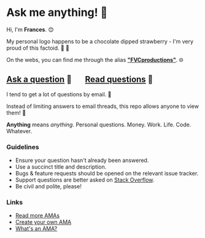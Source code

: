 # Ask me anything! 🎉

Hi, I'm **Frances**. 😊

My personal logo happens to be a chocolate dipped strawberry - I'm very proud of this factoid. 🍓 🍫

On the webs, you can find me through the alias **["FVCproductions"](https://www.google.com/search?q=fvcproductions)**. 🌐

## [Ask a question](../../issues/new) 💬 &nbsp; &nbsp; &nbsp; [Read questions](../../issues?utf8=%E2%9C%93&q=is%3Aissue%20is%3Aclosed%20sort%3Aupdated-desc%20-label%3Ahidden) 📖

I tend to get a lot of questions by email. 📨

Instead of limiting answers to email threads, this repo allows anyone to view them! 👀

**Anything** means *anything*. Personal questions. Money. Work. Life. Code. Whatever.

### Guidelines

- Ensure your question hasn't already been answered.
- Use a succinct title and description.
- Bugs & feature requests should be opened on the relevant issue tracker.
- Support questions are better asked on [Stack Overflow](http://stackoverflow.com).
- Be civil and polite, please!

### Links

- [Read more AMAs](https://github.com/sindresorhus/amas)
- [Create your own AMA](https://github.com/sindresorhus/amas/blob/master/create-ama.md)
- [What's an AMA?](https://en.wikipedia.org/wiki/Reddit#IAmA_and_AMA)
